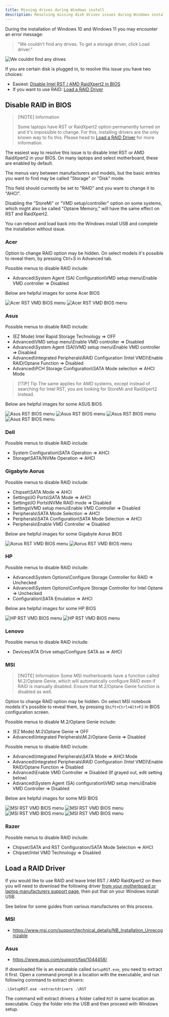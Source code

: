 ```yaml
---
title: Missing drives during Windows install
description: Resolving missing disk drives issues during Windows installation
---
```

During the installation of Windows 10 and Windows 11 you may encounter an error message:

> "We couldn't find any drives. To get a storage driver, click Load driver."

![We couldnt find any drives](../../../assets/intel-rst/missing_drives.webp)

If you are certain disk is plugged in, to resolve this issue you have two choices:
- Easiest: [Disable Intel RST / AMD RaidXpert2 in BIOS](#disable-raid-in-bios)
- If you want to use RAID: [Load a RAID Driver](#load-a-raid-driver)

## Disable RAID in BIOS
> [!NOTE] Information
>
> Some laptops have RST or RaidXpert2 option permanently turned on and it's impossible to change. For this, installing drivers are the only known way to fix this.
> Please head to [Load a RAID Driver](#load-a-raid-driver) for more information.

The easiest way to resolve this issue is to disable Intel RST or AMD RaidXpert2 in your BIOS. On many laptops and select motherboard, these are enabled by default.

The menus vary between manufacturers and models, but the basic entries you want to find may be called "Storage" or "Disk" mode. 

This field should currently be set to "RAID" and you want to change it to "AHCI".

Disabling the "StoreMi" or "VMD setup/controller" option on some systems, which might also be called "Optane Memory," will have the same effect on RST and RaidXpert2.

You can reboot and load back into the Windows install USB and complete the installation without issue.

### Acer 
Option to change RAID option may be hidden. On select models it's possible to reveal them, by pressing Ctrl+S in Advanced tab.

Possible menus to disable RAID include:
- Advanced\System Agent (SA) Configuration\VMD setup menu\Enable VMD controller => Disabled

Below are helpful images for some Acer BIOS

![Acer RST VMD BIOS menu](../../../assets/intel-rst/acer_rst0.webp)
![Acer RST VMD BIOS menu](../../../assets/intel-rst/acer_rst1.webp)

### Asus
Possible menus to disable RAID include:
- (EZ Mode) Intel Rapid Storage Technology => OFF
- Advanced\VMD setup menu\Enable VMD controller => Disabled
- Advanced\System Agent (SA)\VMD setup menu\Enable VMD controller => Disabled
- Advanced\Integrated Peripherals\RAID Configuration (Intel VMD)\Enable RAID/Optane Function => Disabled
- Advanced\PCH Storage Configuration\SATA Mode selection => AHCI Mode

> [!TIP] Tip
> The same applies for AMD systems, except instead of searching for Intel RST, you are looking for StoreMi and RaidXpert2 instead.

Below are helpful images for some ASUS BIOS

![Asus RST BIOS menu](../../../assets/intel-rst/asus_rst0.webp)
![Asus RST BIOS menu](../../../assets/intel-rst/asus_rst1.webp)
![Asus RST BIOS menu](../../../assets/intel-rst/asus_rst2.webp)
![Asus RST BIOS menu](../../../assets/intel-rst/asus_rst3.webp)

### Dell
Possible menus to disable RAID include:
- System Configuration\SATA Operation => AHCI
- Storage\SATA/NVMe Operation => AHCI

### Gigabyte Aorus
Possible menus to disable RAID include:
- Chipset\SATA Mode => AHCI
- Settings\IO Ports\SATA Mode => AHCI
- Settings\IO Ports\NVMe RAID mode => Disabled
- Settings\VMD setup menu\Enable VMD Controller => Disabled
- Peripherals\SATA Mode Selection => AHCI
- Peripherals\SATA Configuration\SATA Mode Selection => AHCI
- Peripherals\Enable VMD Controller => Disabled

Below are helpful images for some Gigabyte Aorus BIOS

![Aorus RST VMD BIOS menu](../../../assets/intel-rst/aorus_rst0.webp)
![Aorus RST VMD BIOS menu](../../../assets/intel-rst/aorus_rst1.webp)

### HP 
Possible menus to disable RAID include:
- Advanced\System Options\Configure Storage Controller for RAID => Unchecked
- Advanced\System Options\Configure Storage Controller for Intel Optane => Unchecked
- Configuration\SATA Emulation => AHCI

Below are helpful images for some HP BIOS

![HP RST VMD BIOS menu](../../../assets/intel-rst/hp_rst0.webp)
![HP RST VMD BIOS menu](../../../assets/intel-rst/hp_rst1.webp)

### Lenovo
Possible menus to disable RAID include:
- Devices/ATA Drive setup/Configure SATA as => AHCI

### MSI
> [!NOTE] Information
> Some MSI motherboards have a function called M.2/Optane Genie, which will automatically configure RAID even if RAID is manually disabled. Ensure that M.2/Optane Genie function is disabled as well.

Option to change RAID option may be hidden. On select MSI notebook models it's possible to reveal them, by pressing `Shift+Ctrl+Alt+F2` in BIOS configuration screen.

Possible menus to disable M.2/Optane Genie include:
- (EZ Mode) M.2\Optane Genie => OFF
- Advanced\Integrated Peripherals\M.2/Optane Genie => Disabled

Possible menus to disable RAID include:
- Advanced\Integrated Peripherals\SATA Mode => AHCI Mode
- Advanced\Integrated Peripherals\RAID Configuration (Intel VMD)\Enable RAID/Optane Function => Disabled
- Advanced\Enable VMD Controller => Disabled (If grayed out, edit setting below)
- Advanced\System Agent (SA) configuration\VMD setup menu\Enable VMD Controller => Disabled

Below are helpful images for some MSI BIOS

![MSI RST VMD BIOS menu](../../../assets/intel-rst/msi_rst0.webp)
![MSI RST VMD BIOS menu](../../../assets/intel-rst/msi_rst1.webp)
![MSI RST VMD BIOS menu](../../../assets/intel-rst/msi_rst2.webp)
![MSI RST VMD BIOS menu](../../../assets/intel-rst/msi_rst3.webp)


### Razer
Possible menus to disable RAID include:
- Chipset/SATA and RST Configuration/SATA Mode Selection => AHCI
- Chipset/Intel VMD Technology => Disabled


## Load a RAID Driver
If you would like to use RAID and leave Intel RST / AMD RaidXpert2 on then you will need to download the following driver [from your motherboard or laptop manufacturers support page](/learning/computing-101/#support-sites), then put that on your Windows install USB.

See below for some guides from various manufactures on this process.

### MSI
- https://www.msi.com/support/technical_details/NB_Installation_Unrecognizable

### Asus
- https://www.asus.com/support/faq/1044458/

If downloaded file is an executable called `SetupRST.exe`, you need to extract it first. Open a command prompt in a location with the executable, and run following command to extract drivers:

    .\SetupRST.exe -extractdrivers .\RST

The command will extract drivers a folder called `RST` in same location as executable. Copy the folder into the USB and then proceed with Windows setup.